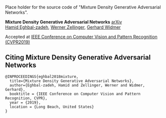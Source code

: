 Place holder for the source code of "Mixture Density Generative Adversarial Networks".

**Mixture Density Generative Adversarial Networks** [arXiv](https://arxiv.org/abs/1811.00152)
<br>
[Hamid Eghbal-zadeh](https://www.jku.at/en/institute-of-computational-perception/about-us/people/hamid-eghbal-zadeh/), [Werner Zellinger](https://www.flll.jku.at/staff/wernerz), [Gerhard Widmer](https://www.jku.at/en/institute-of-computational-perception/about-us/people/gerhard-widmer/)

Accepted at [IEEE Conference on Computer Vision and Pattern Recognition (CVPR2019)](http://cvpr2019.thecvf.com/)

## Citing Mixture Density Generative Adversarial Networks

```
@INPROCEEDINGS{eghbal2018mixture,
  title={Mixture Density Generative Adversarial Networks},
  author={Eghbal-zadeh, Hamid and Zellinger, Werner and Widmer, Gerhard},
  booktitle = {IEEE Conference on Computer Vision and Pattern Recognition, CVPR},
  year = {2019},
  location = {Long Beach, United States}
}
```
